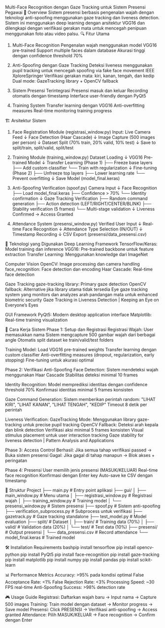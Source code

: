 Multi-Face Recognition dengan Gaze Tracking untuk Sistem Presensi Pegawai
🎯 Overview
Sistem presensi berbasis pengenalan wajah dengan teknologi anti-spoofing menggunakan gaze tracking dan liveness detection. Sistem ini menggunakan deep learning dengan arsitektur VGG16 dan dilengkapi dengan verifikasi gerakan mata untuk mencegah penipuan menggunakan foto atau video palsu.
🔍 Fitur Utama
1. Multi-Face Recognition
Pengenalan wajah menggunakan model VGG16 pre-trained
Support multiple faces dalam database
Akurasi tinggi dengan confidence threshold 70%

2. Anti-Spoofing dengan Gaze Tracking
Deteksi liveness menggunakan pupil tracking untuk mencegah spoofing via fake face movement IEEE XploreSpringer
Verifikasi gerakan mata: kiri, kanan, tengah, dan kedip
Dual mode: GazeTracking library + OpenCV fallback

3. Sistem Presensi Terintegrasi
Presensi masuk dan keluar
Recording otomatis dengan timestamp
Interface user-friendly dengan PyQt5

4. Training System
Transfer learning dengan VGG16
Anti-overfitting measures
Real-time monitoring training progress

🏗️ Arsitektur Sistem
1. Face Registration Module (registrasi_window.py)
Input: Live Camera Feed
↓
Face Detection (Haar Cascade)
↓
Image Capture (500 images per person)
↓
Dataset Split (70% train, 20% valid, 10% test)
↓
Save to split/train, split/valid, split/test

3. Training Module (training_window.py)
Dataset Loading
↓
VGG16 Pre-trained Model
↓
Transfer Learning (Phase 1)
├── Freeze base layers
├── Add custom classifier
└── Train with regularization
↓
Fine-tuning (Phase 2)
├── Unfreeze top layers
├── Lower learning rate
└── Prevent overfitting
↓
Save Model (model_final.keras)

5. Anti-Spoofing Verification (spoof.py)
Camera Input
↓
Face Recognition
├── Load model_final.keras
├── Confidence > 70%
└── Identity confirmation
↓
Gaze Tracking Verification
├── Random command generation
├── Action detection (LEFT/RIGHT/CENTER/BLINK)
├── Stability verification (5 frames)
└── Multi-stage validation
↓
Liveness Confirmed → Access Granted

6. Attendance System (presensi_window.py)
Verified User Input
↓
Real-time Face Recognition
↓
Attendance Type Selection (IN/OUT)
↓
Timestamp Recording
↓
CSV Export (presensi/data_presensi.csv)

🔧 Teknologi yang Digunakan
Deep Learning Framework
TensorFlow/Keras: Model training dan inference
VGG16: Pre-trained backbone untuk feature extraction
Transfer Learning: Menggunakan knowledge dari ImageNet

Computer Vision
OpenCV: Image processing dan camera handling
face_recognition: Face detection dan encoding
Haar Cascade: Real-time face detection

Gaze Tracking
gaze-tracking library: Primary gaze detection
OpenCV fallback: Alternative jika library utama tidak tersedia
Eye gaze tracking system yang monitors dan analyzes arah pandangan mata untuk enhanced biometric security Gaze Tracking in Liveness Detection | Keeping an Eye on Everyone’s Eyes

GUI Framework
PyQt5: Modern desktop application interface
Matplotlib: Real-time training visualization

🚀 Cara Kerja Sistem
Phase 1: Setup dan Registrasi
Registrasi Wajah:
User memasukkan nama
Sistem mengcapture 500 gambar wajah dari berbagai angle
Otomatis split dataset ke train/valid/test folders

Training Model:
Load VGG16 pre-trained weights
Transfer learning dengan custom classifier
Anti-overfitting measures (dropout, regularization, early stopping)
Fine-tuning untuk akurasi optimal

Phase 2: Verifikasi Anti-Spoofing
Face Detection:
Sistem mendeteksi wajah menggunakan Haar Cascade
Stabilitas deteksi minimal 10 frames

Identity Recognition:
Model memprediksi identitas dengan confidence threshold 70%
Konfirmasi identitas minimal 5 frames konsisten

Gaze Command Generation:
Sistem memberikan perintah random: "LIHAT KIRI", "LIHAT KANAN", "LIHAT TENGAH", "KEDIP"
Timeout 8 detik per perintah

Liveness Verification:
GazeTracking Mode: Menggunakan library gaze-tracking untuk precise pupil tracking
OpenCV Fallback: Deteksi arah kepala dan blink detection
Verifikasi aksi minimal 5 frames konsisten
Visual stimulus placement untuk user interaction tracking Gaze stability for liveness detection | Pattern Analysis and Applications

Phase 3: Access Control
Berhasil: Jika semua tahap verifikasi passed → Buka sistem presensi
Gagal: Jika gagal di tahap manapun → Blok akses + peringatan

Phase 4: Presensi
User memilih jenis presensi (MASUK/KELUAR)
Real-time face recognition
Konfirmasi dengan Enter key
Auto-save ke CSV dengan timestamp

📁 Struktur Project
├── main.py                     # Entry point aplikasi
├── gui/
│   ├── main_window.py         # Menu utama
│   ├── registrasi_window.py   # Registrasi wajah
│   ├── training_window.py     # Training model
│   └── presensi_window.py     # Sistem presensi
├── spoof.py                   # Sistem anti-spoofing
├── verification_subprocess.py  # Subprocess untuk verifikasi
├── gazetrack.py              # Gaze tracking standalone
├── test_model.py             # Model evaluation
├── split/                    # Dataset
│   ├── train/                # Training data (70%)
│   ├── valid/                # Validation data (20%)
│   └── test/                 # Test data (10%)
├── presensi/                 # Output presensi
│   └── data_presensi.csv     # Record attendance
└── model_final.keras         # Trained model

🛠️ Installation
Requirements
bashpip install tensorflow
pip install opencv-python
pip install PyQt5
pip install face-recognition
pip install gaze-tracking
pip install matplotlib
pip install numpy
pip install pandas
pip install scikit-learn

📊 Performance Metrics
Accuracy: >95% pada kondisi optimal
False Acceptance Rate: <1%
False Rejection Rate: <3%
Processing Speed: ~30 FPS real-time
Anti-Spoofing Success: >98% detection rate

🎮 Usage Guide
Registrasi: Daftarkan wajah baru → Input nama → Capture 500 images
Training: Train model dengan dataset → Monitor progress → Save model
Presensi: Click PRESENSI → Verifikasi anti-spoofing → Access granted
Attendance: Pilih MASUK/KELUAR → Face recognition → Confirm dengan Enter
